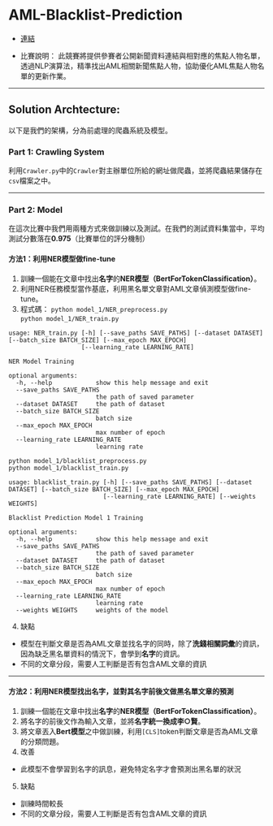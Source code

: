 # AML-Blacklist-Prediction

- [連結](https://tbrain.trendmicro.com.tw/Competitions/Details/11)

- 比賽說明：
此競賽將提供參賽者公開新聞資料連結與相對應的焦點人物名單，  透過NLP演算法，精準找出AML相關新聞焦點人物，協助優化AML焦點人物名單的更新作業。

------

## Solution Archtecture:
以下是我們的架構，分為前處理的爬蟲系統及模型。

### Part 1: Crawling System
利用``Crawler.py``中的``Crawler``對主辦單位所給的網址做爬蟲，並將爬蟲結果儲存在``csv``檔案之中。  

------

### Part 2: Model
在這次比賽中我們用兩種方式來做訓練以及測試。在我們的測試資料集當中，平均測試分數落在**0.975**（比賽單位的評分機制）

#### 方法1：利用NER模型做fine-tune
1. 訓練一個能在文章中找出**名字**的**NER模型（BertForTokenClassification）**。  
2. 利用NER任務模型當作基底，利用黑名單文章對AML文章偵測模型做fine-tune。
3. 程式碼：
``python model_1/NER_preprocess.py``  
``python model_1/NER_train.py``
```
usage: NER_train.py [-h] [--save_paths SAVE_PATHS] [--dataset DATASET] [--batch_size BATCH_SIZE] [--max_epoch MAX_EPOCH]
                    [--learning_rate LEARNING_RATE]

NER Model Training

optional arguments:
  -h, --help            show this help message and exit
  --save_paths SAVE_PATHS
                        the path of saved parameter
  --dataset DATASET     the path of dataset
  --batch_size BATCH_SIZE
                        batch size
  --max_epoch MAX_EPOCH
                        max number of epoch
  --learning_rate LEARNING_RATE
                        learning rate
```

``python model_1/blacklist_preprocess.py``  
``python model_1/blacklist_train.py``  

```
usage: blacklist_train.py [-h] [--save_paths SAVE_PATHS] [--dataset DATASET] [--batch_size BATCH_SIZE] [--max_epoch MAX_EPOCH]
                          [--learning_rate LEARNING_RATE] [--weights WEIGHTS]

Blacklist Prediction Model 1 Training

optional arguments:
  -h, --help            show this help message and exit
  --save_paths SAVE_PATHS
                        the path of saved parameter
  --dataset DATASET     the path of dataset
  --batch_size BATCH_SIZE
                        batch size
  --max_epoch MAX_EPOCH
                        max number of epoch
  --learning_rate LEARNING_RATE
                        learning rate
  --weights WEIGHTS     weights of the model

```

4. 缺點
-   模型在判斷文章是否為AML文章並找名字的同時，除了**洗錢相關詞彙**的資訊，因為缺乏黑名單資料的情況下，會學到**名字**的資訊。
-   不同的文章分段，需要人工判斷是否有包含AML文章的資訊
------

#### 方法2：利用NER模型找出名字，並對其名字前後文做黑名單文章的預測
1. 訓練一個能在文章中找出**名字**的**NER模型（BertForTokenClassification）**。  
2. 將名字的前後文作為輸入文章，並將**名字統一換成李○賢**。  
3. 將文章丟入**Bert模型**之中做訓練，利用``[CLS]``token判斷文章是否為AML文章的分類問題。
4. 改善
-   此模型不會學習到名字的訊息，避免特定名字才會預測出黑名單的狀況
5. 缺點
- 訓練時間較長
- 不同的文章分段，需要人工判斷是否有包含AML文章的資訊
